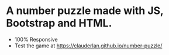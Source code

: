 # A number puzzle made with JS, Bootstrap and HTML.
* 100% Responsive
* Test the game at https://clauderlan.github.io/number-puzzle/
